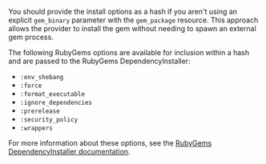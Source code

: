 You should provide the install options as a hash if you aren't using an explicit
`gem_binary` parameter with the `gem_package` resource. This approach allows the
provider to install the gem without needing to spawn an external gem process.

The following RubyGems options are available for inclusion within a hash
and are passed to the RubyGems DependencyInstaller:

- `:env_shebang`
- `:force`
- `:format_executable`
- `:ignore_dependencies`
- `:prerelease`
- `:security_policy`
- `:wrappers`

For more information about these options, see the [RubyGems
DependencyInstaller documentation](https://docs.ruby-lang.org/en/2.2.0/Gem/DependencyInstaller.html).
